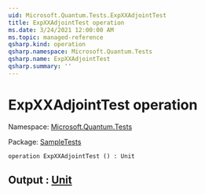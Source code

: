 ```yaml
---
uid: Microsoft.Quantum.Tests.ExpXXAdjointTest
title: ExpXXAdjointTest operation
ms.date: 3/24/2021 12:00:00 AM
ms.topic: managed-reference
qsharp.kind: operation
qsharp.namespace: Microsoft.Quantum.Tests
qsharp.name: ExpXXAdjointTest
qsharp.summary: ''
---
```


# ExpXXAdjointTest operation

Namespace: [Microsoft.Quantum.Tests](xref:Microsoft.Quantum.Tests)

Package: [SampleTests](https://nuget.org/packages/SampleTests)




```qsharp
operation ExpXXAdjointTest () : Unit
```


## Output : [Unit](xref:microsoft.quantum.lang-ref.unit)

